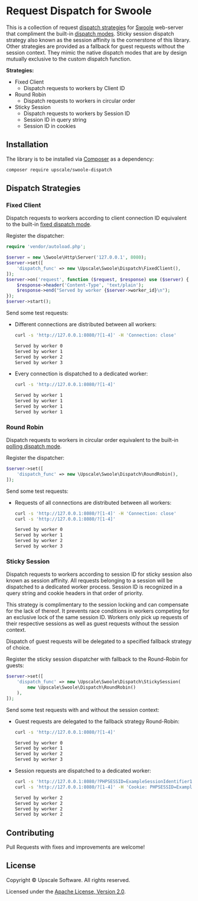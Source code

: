 Request Dispatch for Swoole
===========================

This is a collection of request [dispatch strategies](https://www.swoole.co.uk/docs/modules/swoole-server/configuration#dispatch_func) for [Swoole](https://www.swoole.co.uk/) web-server that compliment the built-in [dispatch modes](https://www.swoole.co.uk/docs/modules/swoole-server/configuration#dispatch_mode).
Sticky session dispatch strategy also known as the session affinity is the cornerstone of this library.
Other strategies are provided as a fallback for guest requests without the session context.
They mimic the native dispatch modes that are by design mutually exclusive to the custom dispatch function.

**Strategies:**
- Fixed Client
    - Dispatch requests to workers by Client ID
- Round Robin
    - Dispatch requests to workers in circular order
- Sticky Session
    - Dispatch requests to workers by Session ID
    - Session ID in query string
    - Session ID in cookies

## Installation

The library is to be installed via [Composer](https://getcomposer.org/) as a dependency:
```bash
composer require upscale/swoole-dispatch
```
## Dispatch Strategies

### Fixed Client

Dispatch requests to workers according to client connection ID equivalent to the built-in [fixed dispatch mode](https://www.swoole.co.uk/docs/modules/swoole-server/configuration#dispatch_mode).

Register the dispatcher:
```php
require 'vendor/autoload.php';

$server = new \Swoole\Http\Server('127.0.0.1', 8080);
$server->set([
    'dispatch_func' => new \Upscale\Swoole\Dispatch\FixedClient(),
]);
$server->on('request', function ($request, $response) use ($server) {
    $response->header('Content-Type', 'text/plain');
    $response->end("Served by worker {$server->worker_id}\n");
});
$server->start();
```

Send some test requests:
- Different connections are distributed between all workers:
    ```bash
    curl -s 'http://127.0.0.1:8080/?[1-4]' -H 'Connection: close'

    Served by worker 0
    Served by worker 1
    Served by worker 2
    Served by worker 3
    ```
- Every connection is dispatched to a dedicated worker:
    ```bash
    curl -s 'http://127.0.0.1:8080/?[1-4]'

    Served by worker 1
    Served by worker 1
    Served by worker 1
    Served by worker 1
    ```

### Round Robin

Dispatch requests to workers in circular order equivalent to the built-in [polling dispatch mode](https://www.swoole.co.uk/docs/modules/swoole-server/configuration#dispatch_mode).

Register the dispatcher:
```php
$server->set([
    'dispatch_func' => new \Upscale\Swoole\Dispatch\RoundRobin(),
]);
```

Send some test requests:
- Requests of all connections are distributed between all workers:
    ```bash
    curl -s 'http://127.0.0.1:8080/?[1-4]' -H 'Connection: close'
    curl -s 'http://127.0.0.1:8080/?[1-4]'

    Served by worker 0
    Served by worker 1
    Served by worker 2
    Served by worker 3
    ```

### Sticky Session

Dispatch requests to workers according to session ID for sticky session also known as session affinity.
All requests belonging to a session will be dispatched to a dedicated worker process.
Session ID is recognized in a query string and cookie headers in that order of priority.

This strategy is complimentary to the session locking and can compensate for the lack of thereof.
It prevents race conditions in workers competing for an exclusive lock of the same session ID.
Workers only pick up requests of their respective sessions as well as guest requests without the session context.

Dispatch of guest requests will be delegated to a specified fallback strategy of choice.

Register the sticky session dispatcher with fallback to the Round-Robin for guests:
```php
$server->set([
    'dispatch_func' => new \Upscale\Swoole\Dispatch\StickySession(
        new \Upscale\Swoole\Dispatch\RoundRobin()
    ),
]);
```

Send some test requests with and without the session context:
- Guest requests are delegated to the fallback strategy Round-Robin:
    ```bash
    curl -s 'http://127.0.0.1:8080/?[1-4]'

    Served by worker 0
    Served by worker 1
    Served by worker 2
    Served by worker 3
    ```
- Session requests are dispatched to a dedicated worker:
    ```bash
    curl -s 'http://127.0.0.1:8080/?PHPSESSID=ExampleSessionIdentifier11&[1-4]'
    curl -s 'http://127.0.0.1:8080/?[1-4]' -H 'Cookie: PHPSESSID=ExampleSessionIdentifier11'

    Served by worker 2
    Served by worker 2
    Served by worker 2
    Served by worker 2
    ```

## Contributing

Pull Requests with fixes and improvements are welcome!

## License

Copyright © Upscale Software. All rights reserved.

Licensed under the [Apache License, Version 2.0](http://www.apache.org/licenses/LICENSE-2.0).